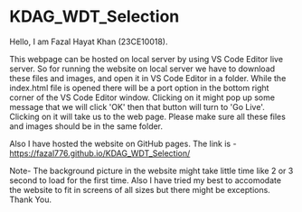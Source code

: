 # KDAG_WDT_Selection
Hello, I am Fazal Hayat Khan (23CE10018).

This webpage can be hosted on local server by using VS Code Editor live server. So for running the website on local server we have to download these files and images, and open it in VS Code Editor in a folder. While the index.html file is opened there will be a port option in the bottom right corner of the VS Code Editor window. Clicking on it might pop up some message that we will click 'OK' then that button will turn to 'Go Live'. Clicking on it will take us to the web page. Please make sure all these files and images should be in the same folder.

Also I have hosted the website on GitHub pages. The link is - https://fazal776.github.io/KDAG_WDT_Selection/

Note- The background picture in the website might take little time like 2 or 3 second to load for the first time. Also I have tried my best to accomodate the website to fit in screens of all sizes but there might be exceptions. Thank You.
